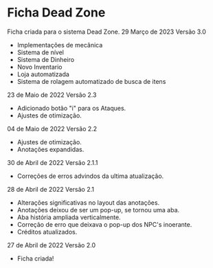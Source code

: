 # Ficha Dead Zone
Ficha criada para o sistema Dead Zone. 
29 Março de 2023
Versão 3.0
- Implementações de mecânica 
- Sistema de nível
- Sistema de Dinheiro
- Novo Inventario
- Loja automatizada
- Sistema de rolagem automatizado de busca de itens

23 de Maio de 2022
Versão 2.3
- Adicionado botão "i" para os Ataques.
- Ajustes de otimização.

04 de Maio de 2022
Versão 2.2
- Ajustes de otimização.
- Anotações expandidas.

30 de Abril de 2022
Versão 2.1.1
- Correções de erros advindos da ultima atualização.

28 de Abril de 2022
Versão 2.1
- Alterações significativas no layout das anotações.
- Anotações deixou de ser um pop-up, se tornou uma aba.
- Aba história ampliada verticalmente.
- Correção de erro que deixava o pop-up dos NPC's inoerante.
- Créditos atualizados.

27 de Abril de 2022
Versão 2.0
- Ficha criada!
